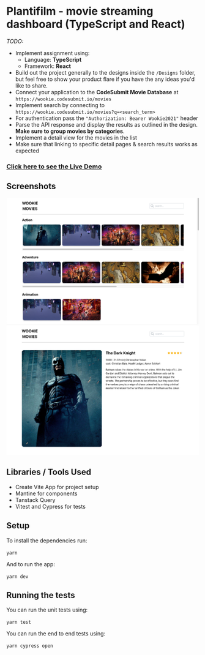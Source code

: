 # Plantifilm - movie streaming dashboard (TypeScript and React)

*TODO:*
- Implement assignment using:
  - Language: **TypeScript**
  - Framework: **React**
- Build out the project generally to the designs inside the `/Designs` folder, but feel free to show your product flare if you have the any ideas you'd like to share.
- Connect your application to the **CodeSubmit Movie Database** at `https://wookie.codesubmit.io/movies`
- Implement search by connecting to `https://wookie.codesubmit.io/movies?q=<search_term>`
- For authentication pass the `"Authorization: Bearer Wookie2021"` header
- Parse the API response and display the results as outlined in the design. **Make sure to group movies by categories**.
- Implement a detail view for the movies in the list
- Make sure that linking to specific detail pages & search results works as expected

### [Click here to see the Live Demo](https://plantifilm.vercel.app)

## Screenshots
![Home](/Designs/final/Home.png "Home")
![Movie Detail](/Designs/final/Detail.png "Movie Detail")


## Libraries / Tools Used

- Create Vite App for project setup
- Mantine for components
- Tanstack Query
- Vitest and Cypress for tests

## Setup

To install the dependencies run:

`yarn`

And to run the app:

`yarn dev`


## Running the tests

You can run the unit tests using:

`yarn test`

You can run the end to end tests using:

`yarn cypress open`
